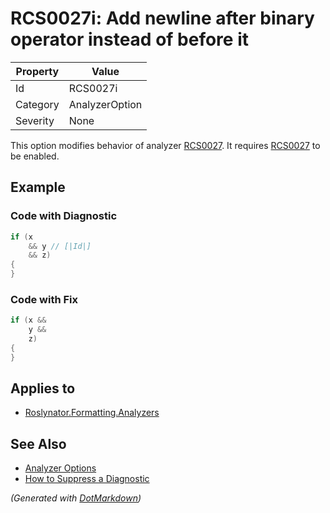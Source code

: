 # RCS0027i: Add newline after binary operator instead of before it

| Property | Value          |
| -------- | -------------- |
| Id       | RCS0027i       |
| Category | AnalyzerOption |
| Severity | None           |

This option modifies behavior of analyzer [RCS0027](RCS0027.md)\. It requires [RCS0027](RCS0027.md) to be enabled\.

## Example

### Code with Diagnostic

```csharp
if (x
    && y // [|Id|]
    && z)
{
}
```

### Code with Fix

```csharp
if (x &&
    y &&
    z)
{
}
```

## Applies to

* [Roslynator.Formatting.Analyzers](https://www.nuget.org/packages/Roslynator.Formatting.Analyzers)

## See Also

* [Analyzer Options](../AnalyzerOptions.md)
* [How to Suppress a Diagnostic](../HowToConfigureAnalyzers.md#how-to-suppress-a-diagnostic)


*\(Generated with [DotMarkdown](http://github.com/JosefPihrt/DotMarkdown)\)*